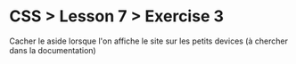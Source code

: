 # CSS > Lesson 7 > Exercise 3

Cacher le aside lorsque l'on affiche le site sur les petits devices (à chercher dans la documentation)
